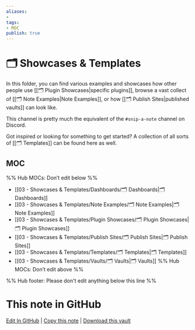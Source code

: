 ```yaml
---
aliases:
- 
tags: 
- MOC
publish: true
---
```


# 🗂️ Showcases & Templates

In this folder, you can find various examples and showcases how other people use [[🗂️ Plugin Showcases|specific plugins]], browse a vast collect of [[🗂️ Note Examples|Note Examples]], or how [[🗂️ Publish Sites|published vaults]] can look like. 

This channel is pretty much the equivalent of the `#snip-a-note` channel on Discord.

Got inspired or looking for something to get started? A collection of all sorts of [[🗂️ Templates]] can be found here as well.

## MOC

%% Hub MOCs: Don’t edit below  %%
-  [[03 - Showcases & Templates/Dashboards/🗂️ Dashboards|🗂️ Dashboards]]
-  [[03 - Showcases & Templates/Note Examples/🗂️ Note Examples|🗂️ Note Examples]]
-  [[03 - Showcases & Templates/Plugin Showcases/🗂️ Plugin Showcases|🗂️ Plugin Showcases]]
-  [[03 - Showcases & Templates/Publish Sites/🗂️ Publish Sites|🗂️ Publish Sites]]
-  [[03 - Showcases & Templates/Templates/🗂️ Templates|🗂️ Templates]]
-  [[03 - Showcases & Templates/Vaults/🗂️ Vaults|🗂️ Vaults]]
%% Hub MOCs: Don’t edit above  %%

%% Hub footer: Please don't edit anything below this line %%

# This note in GitHub

<span class="git-footer">[Edit In GitHub](https://github.dev/obsidian-community/obsidian-hub/blob/main/03%20-%20Showcases%20%26%20Templates/%F0%9F%97%82%EF%B8%8F%2003%20-%20Showcases%20%26%20Templates.md "git-hub-edit-note") | [Copy this note](https://raw.githubusercontent.com/obsidian-community/obsidian-hub/main/03%20-%20Showcases%20%26%20Templates/%F0%9F%97%82%EF%B8%8F%2003%20-%20Showcases%20%26%20Templates.md "git-hub-copy-note") | [Download this vault](https://github.com/obsidian-community/obsidian-hub/archive/refs/heads/main.zip "git-hub-download-vault") </span>